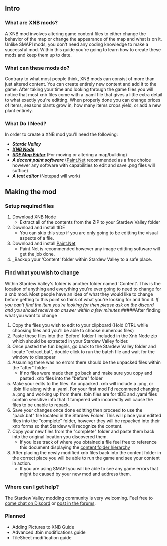 ## Intro

### What are XNB mods?
A XNB mod involves altering game content files to either change the behavior of the map or change the appearance of the map 
and what is on it. Unlike SMAPI mods, you don't need any coding knowledge to make a successful mod. Within this guide you're going to learn how to create these mods and keep them up to date.

### What can these mods do?
Contrary to what most people think, XNB mods can consist of more than just altered content. You can create entirely new content and
add it to the game. After taking your time and looking through the game files you will notice that most xnb files come with a .yaml file that gives a little extra detail to what exactly you're editting. 
When properly done you can change prices of items, seasons plants grow in, how many items crops yield, or add a new plant entirely.

### What Do I Need?
In order to create a XNB mod you'll need the following:

* **_Starde Valley_**
* **_[XNB Node](http://www.mediafire.com/file/493zng05xjojb5s/XNBNode.zip)_**
* **_[tIDE Map Editor](http://tide.codeplex.com/downloads/get/716669)_** (For moving or altering a map/building)
* **_A decent paint software_** ([Paint.Net](http://www.getpaint.net/download.html) recommended as a free choice however any software with capabilities to edit and save .png files will suffice)
* **_A text editor_** (Notepad will work)

## Making the mod

### Setup required files
1. Download XNB Node
	* Extract all of the contents from the ZIP to your Stardew Valley folder
2. Download and install tIDE
	* You can skip this step if you are only going to be editting the visual aspects of a file.
3. Download and install [Paint.Net](http://www.getpaint.net/download.html)
	* Paint.Net is recommended however any image editting software will get the job done.
4. _Backup your 'Content' folder within Stardew Valley to a safe place.

### Find what you wish to change
Within Stardew Valley's folder is another folder named 'Content'. This is the location of anything and everything you're ever going to need to change for a xnb mod. Most people have an idea of what they would like to change before getting to this point so think of what you're looking for and find it. _If you can't find the item you're looking for then please ask on the discord and you should receive an answer within a few minutes_
#####After finding what you want to change
1. Copy the files you wish to edit to your clipboard (Hold CTRL while choosing files and you'll be able to choose numerous files)
2. Paste these files into the 'Before' folder I included in the Xnb Node zip which should be extracted in your Stardew Valley folder.
3. Once pasted the fun begins, go back to the Stardew Valley folder and locate "extract.bat", double click to run the batch file and wait for the window to disappear
4. Assuming there was no errors there should be the unpacked files within the "after" folder
	* If no files were made then go back and make sure you copy and pasted .xnb files into the "before" folder
5. Make your edits to the files. An unpacked .xnb will include a .png, or .tbin file along with a .yaml. For your first mod I'd recommend changing a .png and working up from there. tbin files are for tIDE and .yaml files contain sensitive info that if tampered with incorrectly will cause the files to be unable to repack.
6. Save your changes once done editting then proceed to use the "pack.bat" file located in the Stardew Folder. This will place your editted files into the "complete" folder, however they will be repacked into their xnb forms so that Stardew will recognize the content.
7. Copy your new files from the "complete" folder and paste them back into the original location you discovered them.
	* If you lose track of where you obtained a file feel free to reference this document displaying the [content folder hierarchy](https://docs.google.com/document/d/1XinJ7vP-SvRZdMJPu8gxvWsSJAjzkcONUZftrH-eJvs/edit?usp=sharing)
8. After placing the newly modified xnb files back into the content folder in the correct place you will be able to run the game and see your content in action.
	* If you are using SMAPI you will be able to see any game errors that might be caused by your new mod and address them.

### Where can I get help?
The Stardew Valley modding community is very welcoming. Feel free to [come chat on Discord](https://discord.gg/kH55QXP)
or [post in the forums](http://community.playstarbound.com/forums/mods.215/).

### Planned
 - Adding Pictures to XNB Guide
 - Advanced .tbin modifications guide
 - TileSheet modification guide

